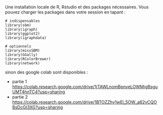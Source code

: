 Une installation locale de R, Rstudio et des packages nécessaires. Vous pouvez charger les packages dans votre session en tapant :

```
# indispensables
library(sbm)
library(igraph)
library(ggplot2)
library(igraphdata)

# optionnels
library(missSBM)
library(GGally)
library(RColorBrewer)
library(network)
```

sinon des google colab sont disponibles :
  - partie 1 https://colab.research.google.com/drive/1jTAWLnomBpnveLOWMigBsguUMT4hnTC4?usp=sharing
  - partie 2 https://colab.research.google.com/drive/1BTOZZhy1wEl_5OW_a62vCQOBsDcGI3XG?usp=sharing

    
